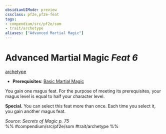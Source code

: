 ```yaml
---
obsidianUIMode: preview
cssclass: pf2e,pf2e-feat
tags:
- compendium/src/pf2e/som
- trait/archetype
aliases: ["Advanced Martial Magic"]
---
```

# Advanced Martial Magic  *Feat 6*  
[archetype](rules/traits/archetype.md "Archetype Feat Trait")  

- **Prerequisites**: [Basic Martial Magic](compendium/feats/basic-martial-magic-som.md)

You gain one magus feat. For the purpose of meeting its prerequisites, your magus level is equal to half your character level.

**Special.** You can select this feat more than once. Each time you select it, you gain another magus feat.

*Source: Secrets of Magic p. 75*  
%% #compendium/src/pf2e/som #trait/archetype %%